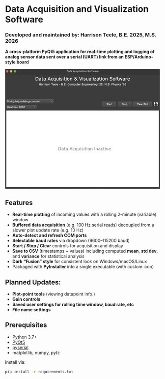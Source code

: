 # Data Acquisition and Visualization Software

### Developed and maintained by: Harrison Teele, B.E. 2025, M.S. 2026

**A cross-platform PyQt5 application for real-time plotting and logging of analog sensor data sent over a serial (UART) link from an ESP/Arduino-style board**

![daq](daq.jpeg)

## Features

- **Real-time plotting** of incoming values with a rolling 2-minute (variable) window  
- **Buffered data acquisition** (e.g. 100 Hz serial reads) decoupled from a slower plot update rate (e.g. 10 Hz)  
- **Auto-detect and refresh COM ports**
- **Selectable baud rates** via dropdown (9600–115200 baud)  
- **Start / Stop / Clear** controls for acquisition and display  
- **Save to CSV** (timestamps + values) including computed **mean**, **std dev**, and **variance** for statistical analysis
- **Dark “Fusion” style** for consistent look on Windows/macOS/Linux  
- Packaged with **PyInstaller** into a single executable (with custom icon)

## Planned Updates:

- **Plot-point tools** (viewing datapoint info.)
- **Gain controls**
- **Saved user settings for rolling time window, baud rate, etc**
- **File name settings**

## Prerequisites

- Python 3.7+  
- [PyQt5](https://pypi.org/project/PyQt5/)  
- [pyserial](https://pypi.org/project/pyserial/)  
- matplotlib, numpy, pytz  

Install via:

```bash
pip install -r requirements.txt 
